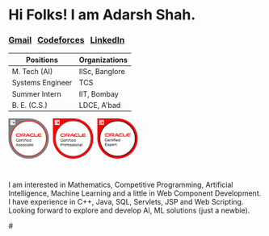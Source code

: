 # Hi Folks! I am Adarsh Shah.
### [Gmail](https://www.adashah21998@gmail.com) &nbsp; [Codeforces](https://codeforces.com/profile/adashah21998) &nbsp; [LinkedIn](https://www.linkedin.com/in/adarsh-shah-04ab3453/) 


| Positions | Organizations |
| --- | --- |
| M. Tech (AI) | IISc, Banglore |
| Systems Engineer | TCS |
| Summer Intern | IIT, Bombay |
| B. E. (C.S.) | LDCE, A'bad |


<div align="left">
  <img width="80px" src="https://github.com/AdarshShah/AboutMe/blob/d758a008e49d4a15088189f97e34c2f937c179c3/images/oracle-certified-associate-java-se-7-programmer.png" />&nbsp;
  <img width="80px" src="https://github.com/AdarshShah/AboutMe/blob/d758a008e49d4a15088189f97e34c2f937c179c3/images/oracle-certified-professional-java-se-7-programmer.png" />&nbsp;
  <img width="80px" src="https://github.com/AdarshShah/AboutMe/blob/d758a008e49d4a15088189f97e34c2f937c179c3/images/oracle-certified-expert-java-ee-6-web-component-developer.png" />   
</div>

#
<p>
  I am interested in Mathematics, Competitive Programming, Artificial Intelligence, Machine Learning and a little in Web Component Development. I have experience in C++, Java, SQL, Servlets, JSP and Web Scripting. Looking forward to explore and develop AI, ML solutions (just a newbie).
  </p>
#
